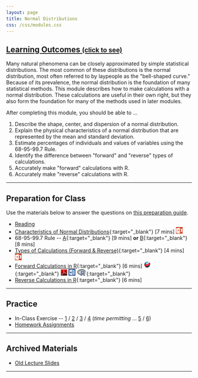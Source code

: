 ```yaml
---
layout: page
title: Normal Distributions
css: /css/modules.css
---
```


<div class="panel-group-ILOs">
  <div class="panel panel-default">
    <div class="panel-heading">
      <h2 class="panel-title">
        <a data-toggle="collapse" href="#ILOs">Learning Outcomes <small>(click to see)</small></a>
      </h2>
    </div>
    <div id="ILOs" class="panel-collapse collapse">
      <div class="panel-body">
Many natural phenomena can be closely approximated by simple statistical distributions.  The most common of these distributions is the normal distribution, most often referred to by laypeople as the "bell-shaped curve."  Because of its prevalence, the normal distribution is the foundation of many statistical methods.  This module describes how to make calculations with a normal distribution.  These calculations are useful in their own right, but they also form the foundation for many of the methods used in later modules.

<p>After completing this module, you should be able to ...</p>

<ol>
  <li>Describe the shape, center, and dispersion of a normal distribution.</li>
  <li>Explain the physical characteristics of a normal distribution that are represented by the mean and standard deviation.</li>
  <li>Estimate percentages of individuals and values of variables using the 68-95-99.7 Rule.</li>
  <li>Identify the difference between "forward" and "reverse" types of calculations.</li>
  <li>Accurately make "forward" calculations with R.</li>
  <li>Accurately make "reverse" calculations with R.</li>
</ol>
      </div>
    </div>
  </div>
</div>

----

## Preparation for Class

Use the materials below to answer the questions on [this preparation guide](NormalDist_Prep).

* [Reading](../book/7_IntroStats.pdf)
* [Characteristics of Normal Distributions](https://vimeo.com/user45324800/normcharacteristics){:target="_blank"} [7 mins]  [![PowerPoint](../img/ppt.png)](NormalDist_PPT.pptx)
* 68-95-99.7 Rule -- [A](https://www.youtube.com/v/PJPXFOK8F8E?version=3&autoplay=1){:target="_blank"} [9 mins] **or** [B](https://www.youtube.com/v/cgxPcdPbujI?version=3&autoplay=1){:target="_blank"} [8 mins]
* [Types of Calculations (Forward & Reverse)](https://vimeo.com/user45324800/normcalctypes){:target="_blank"} [4 mins]  [![PowerPoint](../img/ppt.png)](NormalDist_PPT2.pptx)
* [Forward Calculations in R](https://vimeo.com/user45324800/normdist-forward){:target="_blank"} [6 mins] [![Web](../img/web.png)](NormalDist_RHO.html){:target="_blank"}  [![PDF](../img/pdf.png)](NormalDist_RHO.pdf) [![MSWord](../img/word.png)](NormalDist_RHO.docx)  [![R](../img/Rlogo.png)](NormalDist_RHO.R){:target="_blank"}
* [Reverse Calculations in R](https://vimeo.com/user45324800/normdist-reverse){:target="_blank"} [6 mins]

----

## Practice

* In-Class Exercise -- [1](NormalDist_CE1) / [2](NormalDist_CE2) / [3](NormalDist_CE3) / [4](NormalDist_CE4) (*time permitting* ... [5](NormalDist_CE5) / [6](NormalDist_CE6))
* [Homework Assignments](NormalDist_HW)

----

## Archived Materials

* [Old Lecture Slides](NormalDist_PPT_old.pptx)

----
